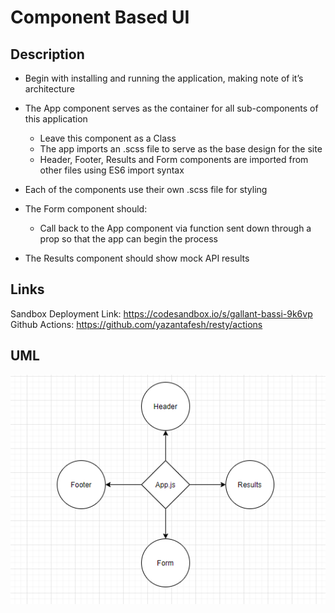 # Component Based UI

## Description

- Begin with installing and running the application, making note of it’s architecture

- The App component serves as the container for all sub-components of this application

  - Leave this component as a Class
  - The app imports an .scss file to serve as the base design for the site
  - Header, Footer, Results and Form components are imported from other files using ES6 import syntax

- Each of the components use their own .scss file for styling

- The Form component should:

  - Call back to the App component via function sent down through a prop so that the app can begin the process

- The Results component should show mock API results

## Links

Sandbox Deployment Link: https://codesandbox.io/s/gallant-bassi-9k6vp
Github Actions: https://github.com/yazantafesh/resty/actions

## UML

![uml](./base-uml.png)
